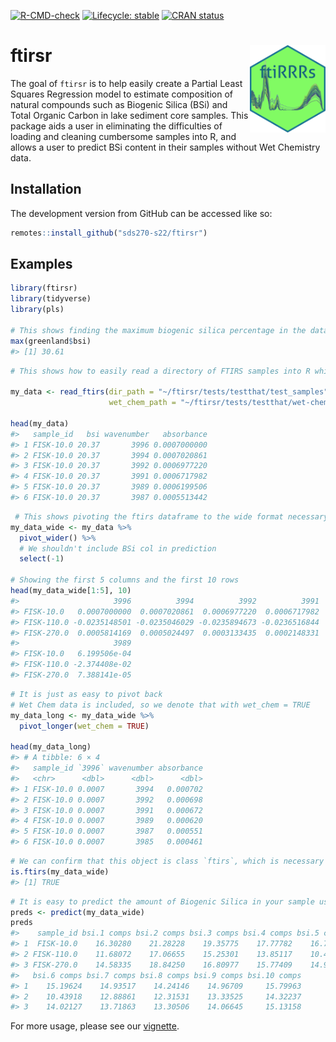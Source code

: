 
<!-- README.md is generated from README.Rmd. Please edit that file -->
<!-- badges: start -->

[![R-CMD-check](https://github.com/sds270-s22/ftirsr/workflows/R-CMD-check/badge.svg)](https://github.com/sds270-s22/ftirsr/actions)
[![Lifecycle:
stable](https://img.shields.io/badge/lifecycle-stable-brightgreen.svg)](https://lifecycle.r-lib.org/articles/stages.html#stable)
[![CRAN
status](https://www.r-pkg.org/badges/version/ftirsr)](https://CRAN.R-project.org/package=ftirsr)
<!-- badges: end -->

# ftirsr <img src="./data-raw/Sticker/ftiRRRs.png" align="right" height=140/>

The goal of `ftirsr` is to help easily create a Partial Least Squares
Regression model to estimate composition of natural compounds such as
Biogenic Silica (BSi) and Total Organic Carbon in lake sediment core
samples. This package aids a user in eliminating the difficulties of
loading and cleaning cumbersome samples into R, and allows a user to
predict BSi content in their samples without Wet Chemistry data.

## Installation

The development version from GitHub can be accessed like so:

``` r
remotes::install_github("sds270-s22/ftirsr")
```

## Examples

``` r
library(ftirsr)
library(tidyverse)
library(pls)

# This shows finding the maximum biogenic silica percentage in the dataset
max(greenland$bsi)
#> [1] 30.61
```

``` r
# This shows how to easily read a directory of FTIRS samples into R while attaching Wet Chemistry values and interpolating onto a vector of rounded wavenumbers for ease of interpretation

my_data <- read_ftirs(dir_path = "~/ftirsr/tests/testthat/test_samples",
                      wet_chem_path = "~/ftirsr/tests/testthat/wet-chem-data.csv")

head(my_data)
#>   sample_id   bsi wavenumber   absorbance
#> 1 FISK-10.0 20.37       3996 0.0007000000
#> 2 FISK-10.0 20.37       3994 0.0007020861
#> 3 FISK-10.0 20.37       3992 0.0006977220
#> 4 FISK-10.0 20.37       3991 0.0006717982
#> 5 FISK-10.0 20.37       3989 0.0006199506
#> 6 FISK-10.0 20.37       3987 0.0005513442
```

``` r
 # This shows pivoting the ftirs dataframe to the wide format necessary to run in a PLS model
my_data_wide <- my_data %>%
  pivot_wider() %>%
  # We shouldn't include BSi col in prediction
  select(-1)

# Showing the first 5 columns and the first 10 rows
head(my_data_wide[1:5], 10)
#>                     3996          3994          3992          3991
#> FISK-10.0   0.0007000000  0.0007020861  0.0006977220  0.0006717982
#> FISK-110.0 -0.0235148501 -0.0235046029 -0.0235894673 -0.0236516844
#> FISK-270.0  0.0005814169  0.0005024497  0.0003133435  0.0002148331
#>                     3989
#> FISK-10.0   6.199506e-04
#> FISK-110.0 -2.374408e-02
#> FISK-270.0  7.388141e-05
```

``` r
# It is just as easy to pivot back
# Wet Chem data is included, so we denote that with wet_chem = TRUE
my_data_long <- my_data_wide %>%
  pivot_longer(wet_chem = TRUE)

head(my_data_long)
#> # A tibble: 6 × 4
#>   sample_id `3996` wavenumber absorbance
#>   <chr>      <dbl>      <dbl>      <dbl>
#> 1 FISK-10.0 0.0007       3994   0.000702
#> 2 FISK-10.0 0.0007       3992   0.000698
#> 3 FISK-10.0 0.0007       3991   0.000672
#> 4 FISK-10.0 0.0007       3989   0.000620
#> 5 FISK-10.0 0.0007       3987   0.000551
#> 6 FISK-10.0 0.0007       3985   0.000461
```

``` r
# We can confirm that this object is class `ftirs`, which is necessary to access methods, such as predict.ftirs()
is.ftirs(my_data_wide)
#> [1] TRUE
```

``` r
# It is easy to predict the amount of Biogenic Silica in your sample using our model that is trained on 131 arctic lake sediment core samples
preds <- predict(my_data_wide)
preds
#>    sample_id bsi.1 comps bsi.2 comps bsi.3 comps bsi.4 comps bsi.5 comps
#> 1  FISK-10.0    16.30280    21.28228    19.35775    17.77782    16.72570
#> 2 FISK-110.0    11.68072    17.06655    15.25301    13.85117    10.46511
#> 3 FISK-270.0    14.58335    18.84250    16.80977    15.77409    14.98739
#>   bsi.6 comps bsi.7 comps bsi.8 comps bsi.9 comps bsi.10 comps
#> 1    15.19624    14.93517    14.24146    14.96709     15.79963
#> 2    10.43918    12.88861    12.31531    13.33525     14.32237
#> 3    14.02127    13.71863    13.30506    14.06645     15.13158
```

For more usage, please see our
[vignette](https://github.com/sds270-s22/ftirsr/blob/main/vignettes/Vignette.Rmd).
